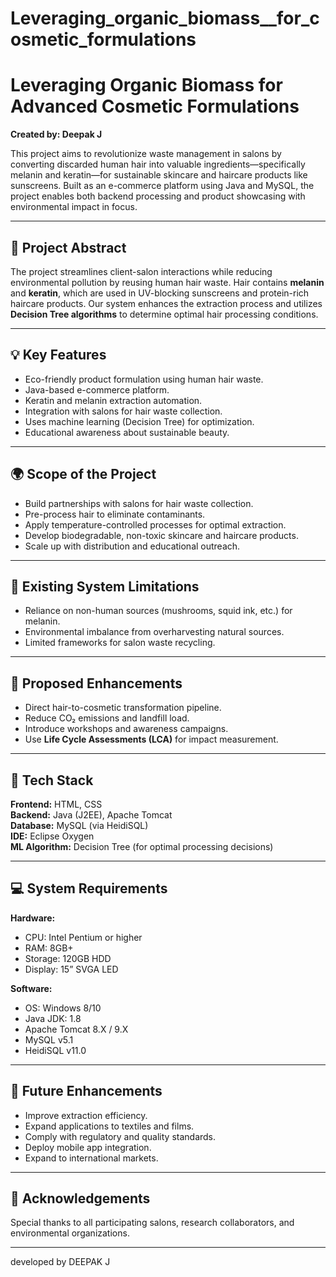 # Leveraging_organic_biomass__for_cosmetic_formulations
# Leveraging Organic Biomass for Advanced Cosmetic Formulations

**Created by: Deepak J**

This project aims to revolutionize waste management in salons by converting discarded human hair into valuable ingredients—specifically melanin and keratin—for sustainable skincare and haircare products like sunscreens. Built as an e-commerce platform using Java and MySQL, the project enables both backend processing and product showcasing with environmental impact in focus.

---

## 🌱 Project Abstract

The project streamlines client-salon interactions while reducing environmental pollution by reusing human hair waste. Hair contains **melanin** and **keratin**, which are used in UV-blocking sunscreens and protein-rich haircare products. Our system enhances the extraction process and utilizes **Decision Tree algorithms** to determine optimal hair processing conditions.

---

## 💡 Key Features

- Eco-friendly product formulation using human hair waste.
- Java-based e-commerce platform.
- Keratin and melanin extraction automation.
- Integration with salons for hair waste collection.
- Uses machine learning (Decision Tree) for optimization.
- Educational awareness about sustainable beauty.

---

## 🌍 Scope of the Project

- Build partnerships with salons for hair waste collection.
- Pre-process hair to eliminate contaminants.
- Apply temperature-controlled processes for optimal extraction.
- Develop biodegradable, non-toxic skincare and haircare products.
- Scale up with distribution and educational outreach.

---

## 🔎 Existing System Limitations

- Reliance on non-human sources (mushrooms, squid ink, etc.) for melanin.
- Environmental imbalance from overharvesting natural sources.
- Limited frameworks for salon waste recycling.

---

## 🚀 Proposed Enhancements

- Direct hair-to-cosmetic transformation pipeline.
- Reduce CO₂ emissions and landfill load.
- Introduce workshops and awareness campaigns.
- Use **Life Cycle Assessments (LCA)** for impact measurement.

---

## 🧪 Tech Stack

**Frontend:** HTML, CSS  
**Backend:** Java (J2EE), Apache Tomcat  
**Database:** MySQL (via HeidiSQL)  
**IDE:** Eclipse Oxygen  
**ML Algorithm:** Decision Tree (for optimal processing decisions)

---

## 💻 System Requirements

**Hardware:**
- CPU: Intel Pentium or higher
- RAM: 8GB+
- Storage: 120GB HDD
- Display: 15” SVGA LED

**Software:**
- OS: Windows 8/10
- Java JDK: 1.8
- Apache Tomcat 8.X / 9.X
- MySQL v5.1
- HeidiSQL v11.0

---

## 🔮 Future Enhancements

- Improve extraction efficiency.
- Expand applications to textiles and films.
- Comply with regulatory and quality standards.
- Deploy mobile app integration.
- Expand to international markets.

---

## 📢 Acknowledgements

Special thanks to all participating salons, research collaborators, and environmental organizations.

---

developed by DEEPAK J
